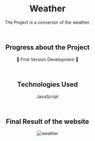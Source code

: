 <h1 align="center"> Weather </h1>

<p align="center"> The Project is a conversor of the weather. </p>

<br>

<h2 align="center"> Progress about the Project </h2>
<p align="center"> 🚧 First Version Development 🚧 </p>

<br>

<h2 align="center"> Technologies Used </h2>

<p align="center"> JavaScript </p>

<br>

<h2 align="center"> Final Result of the website </h2>

<div align="center">

![weather](https://user-images.githubusercontent.com/75745796/225415883-e9ecac01-3980-4d40-b66e-e1c75f09f8bf.png)

</div>
